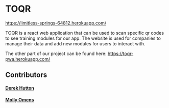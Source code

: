 # TOQR

https://limitless-springs-64812.herokuapp.com/

TOQR is a react web application that can be used to scan specific qr codes to see training modules for our app. The website is used for companies to manage their data and add new modules for users to interact with.

The other part of our project can be found here: https://toqr-pwa.herokuapp.com/


## Contributors
#### [Derek Hutton](https://github.com/DTHutton)
#### [Molly Omens](https://github.com/Mnomens)